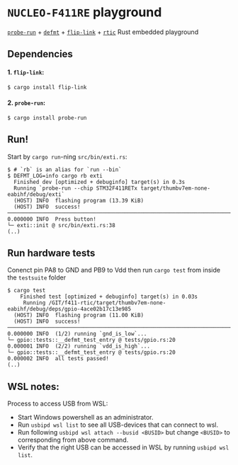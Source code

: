 # `NUCLEO-F411RE` playground

[`probe-run`] + [`defmt`] + [`flip-link`] + [`rtic`] Rust embedded playground

[`probe-run`]: https://crates.io/crates/probe-run
[`defmt`]: https://github.com/knurling-rs/defmt
[`flip-link`]: https://github.com/knurling-rs/flip-link
[`rtic`]: https://github.com/rtic-rs/cortex-m-rtic

## Dependencies

#### 1. `flip-link`:

```console
$ cargo install flip-link
```

#### 2. `probe-run`:

```console
$ cargo install probe-run
```

## Run!

Start by `cargo run`-ning `src/bin/exti.rs`:

```console
$ # `rb` is an alias for `run --bin`
$ DEFMT_LOG=info cargo rb exti
  Finished dev [optimized + debuginfo] target(s) in 0.3s
  Running `probe-run --chip STM32F411RETx target/thumbv7em-none-eabihf/debug/exti`
  (HOST) INFO  flashing program (13.39 KiB)
  (HOST) INFO  success!
────────────────────────────────────────────────────────────────────────────────
0.000000 INFO  Press button!
└─ exti::init @ src/bin/exti.rs:38
(..)
```

## Run hardware tests

Conenct pin PA8 to GND and PB9 to Vdd then run `cargo test` from inside the `testsuite` folder

```console
$ cargo test
    Finished test [optimized + debuginfo] target(s) in 0.03s
     Running /GIT/f411-rtic/target/thumbv7em-none-eabihf/debug/deps/gpio-4ace02b17c13e985
  (HOST) INFO  flashing program (11.00 KiB)
  (HOST) INFO  success!
────────────────────────────────────────────────────────────────────────────────
0.000000 INFO  (1/2) running `gnd_is_low`...
└─ gpio::tests::__defmt_test_entry @ tests/gpio.rs:20
0.000001 INFO  (2/2) running `vdd_is_high`...
└─ gpio::tests::__defmt_test_entry @ tests/gpio.rs:20
0.000002 INFO  all tests passed!
(..)
```

## WSL notes:

Process to access USB from WSL: 
- Start Windows powershell as an administrator.
- Run `usbipd wsl list` to see all USB-devices that can connect to wsl.
- Run following `usbipd wsl attach --busid <BUSID>` but change `<BUSID>` to corresponding from above command.
- Verify that the right USB can be accessed in WSL by running `usbipd wsl list`.




